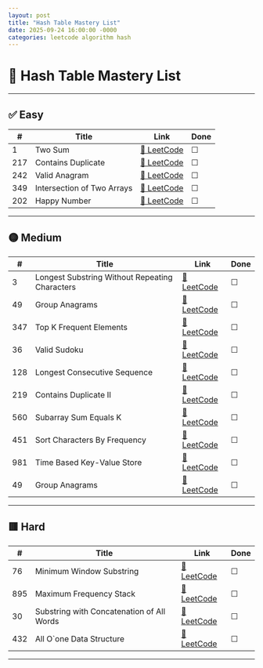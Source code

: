 ```yaml
---
layout: post
title: "Hash Table Mastery List"
date: 2025-09-24 16:00:00 -0000
categories: leetcode algorithm hash
---
```


# 🧩 Hash Table Mastery List

---

## ✅ Easy

| #   | Title | Link | Done |
|-----|-------|------|------|
| 1   | Two Sum | [🔗 LeetCode](https://leetcode.com/problems/two-sum) | ☐ |
| 217 | Contains Duplicate | [🔗 LeetCode](https://leetcode.com/problems/contains-duplicate) | ☐ |
| 242 | Valid Anagram | [🔗 LeetCode](https://leetcode.com/problems/valid-anagram) | ☐ |
| 349 | Intersection of Two Arrays | [🔗 LeetCode](https://leetcode.com/problems/intersection-of-two-arrays) | ☐ |
| 202 | Happy Number | [🔗 LeetCode](https://leetcode.com/problems/happy-number) | ☐ |

---

## 🟡 Medium

| #   | Title | Link | Done |
|-----|-------|------|------|
| 3   | Longest Substring Without Repeating Characters | [🔗 LeetCode](https://leetcode.com/problems/longest-substring-without-repeating-characters) | ☐ |
| 49  | Group Anagrams | [🔗 LeetCode](https://leetcode.com/problems/group-anagrams) | ☐ |
| 347 | Top K Frequent Elements | [🔗 LeetCode](https://leetcode.com/problems/top-k-frequent-elements) | ☐ |
| 36  | Valid Sudoku | [🔗 LeetCode](https://leetcode.com/problems/valid-sudoku) | ☐ |
| 128 | Longest Consecutive Sequence | [🔗 LeetCode](https://leetcode.com/problems/longest-consecutive-sequence) | ☐ |
| 219 | Contains Duplicate II | [🔗 LeetCode](https://leetcode.com/problems/contains-duplicate-ii) | ☐ |
| 560 | Subarray Sum Equals K | [🔗 LeetCode](https://leetcode.com/problems/subarray-sum-equals-k) | ☐ |
| 451 | Sort Characters By Frequency | [🔗 LeetCode](https://leetcode.com/problems/sort-characters-by-frequency) | ☐ |
| 981 | Time Based Key-Value Store | [🔗 LeetCode](https://leetcode.com/problems/time-based-key-value-store) | ☐ |
| 49  | Group Anagrams | [🔗 LeetCode](https://leetcode.com/problems/group-anagrams) | ☐ |

---

## 🟥 Hard

| #   | Title | Link | Done |
|-----|-------|------|------|
| 76  | Minimum Window Substring | [🔗 LeetCode](https://leetcode.com/problems/minimum-window-substring) | ☐ |
| 895 | Maximum Frequency Stack | [🔗 LeetCode](https://leetcode.com/problems/maximum-frequency-stack) | ☐ |
| 30  | Substring with Concatenation of All Words | [🔗 LeetCode](https://leetcode.com/problems/substring-with-concatenation-of-all-words) | ☐ |
| 432 | All O`one Data Structure | [🔗 LeetCode](https://leetcode.com/problems/all-oone-data-structure) | ☐ |

---
